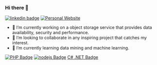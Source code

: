 ### Hi there 👋

[![linkedin badge](https://img.shields.io/badge/-Linkedin-blue)](https://www.linkedin.com/in/jorge867/)
[![Personal Website](https://img.shields.io/badge/-View%20Website-critical)](http://jorgeduarte.herokuapp.com/)

- 🔭 I’m currently working on a object storage service that provides data availability, security and performance.
- 👯 I’m looking to collaborate in any inspiring project that catches my interest.
- 🌱 I’m currently learning data mining and machine learning.

[![PHP Badge](https://img.shields.io/badge/-PHP-A9A9A9?style=flat-square&logo=PHP&logoColor=black)](PHP)
[![nodejs Badge](https://img.shields.io/badge/-Node.js-A9A9A9?style=flat-square&logo=Javascript&logoColor=black)](Node.js)
[C# .NET Badge](https://img.shields.io/badge/-.NET-A9A9A9?style=flat-square&logo=Microsoft&logoColor=black)
